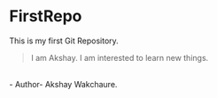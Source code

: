 # FirstRepo
This is my first Git Repository.

> I am Akshay. I am interested to learn new things.
<br>
- Author- Akshay Wakchaure.
